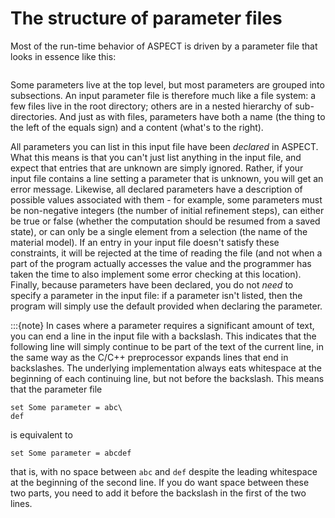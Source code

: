 # The structure of parameter files

Most of the run-time behavior of ASPECT is
driven by a parameter file that looks in essence like this:

``` prmfile
```

Some parameters live at the top level, but most parameters are grouped into
subsections. An input parameter file is therefore much like a file system: a
few files live in the root directory; others are in a nested hierarchy of
sub-directories. And just as with files, parameters have both a name (the
thing to the left of the equals sign) and a content (what's to the
right).

All parameters you can list in this input file have been *declared* in
ASPECT. What this means is that you can't just
list anything in the input file, and expect that entries that are unknown are
simply ignored. Rather, if your input file contains a line setting a parameter
that is unknown, you will get an error message. Likewise, all declared
parameters have a description of possible values associated with them -
for example, some parameters must be non-negative integers (the number of
initial refinement steps), can either be true or false (whether the
computation should be resumed from a saved state), or can only be a single
element from a selection (the name of the material model). If an entry in your
input file doesn't satisfy these constraints, it will be rejected at the
time of reading the file (and not when a part of the program actually accesses
the value and the programmer has taken the time to also implement some error
checking at this location). Finally, because parameters have been declared,
you do not *need* to specify a parameter in the input file: if a parameter
isn't listed, then the program will simply use the default provided when
declaring the parameter.

:::{note}
In cases where a parameter requires a significant amount of text, you can end a line in the
input file with a backslash. This indicates that the following line will simply continue to be part
of the text of the current line, in the same way as the C/C++ preprocessor expands lines that
end in backslashes. The underlying implementation always eats whitespace at the beginning of
each continuing line, but not before the backslash. This means that the parameter file
```
set Some parameter = abc\
def
```
is equivalent to
```
set Some parameter = abcdef
```
that is, with no space between `abc` and `def` despite the leading whitespace at the beginning of
the second line. If you do want space between these two parts, you need to add it before the
backslash in the first of the two lines.
